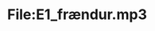 ---
title: File:E1_frændur.mp3
recording of: frændur
reading speed: slow
speaker: E
license: CC0
---